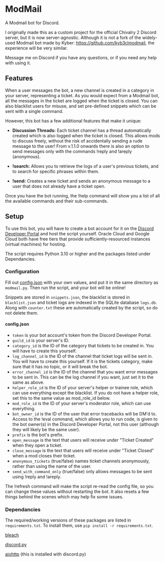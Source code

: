# ModMail
A Modmail bot for Discord.

I originally made this as a custom project for the official Chivalry 2 Discord server, but it is now server-agnostic.
Although it is not a fork of the widely-used Modmail bot made by Kyber: https://github.com/kyb3r/modmail, the experience will be very similar.

Message me on Discord if you have any questions, or if you need any help with using it.

## Features
When a user messages the bot, a new channel is created in a category in your server, representing a ticket. As you would expect from a Modmail bot, 
all the messages in the ticket are logged when the ticket is closed. You can also blacklist users for misuse, and set pre-defined snippets which can 
be sent with a single command.

However, this bot has a few additional features that make it unique:

- **Discussion Threads:**  Each ticket channel has a thread automatically created which is also logged when the ticket is closed.
This allows mods to discuss freely, without the risk of accidentally sending a rude message to the user! From v.1.1.0 onwards there is also an
option to send messages only with the commands !reply and !areply (anonymous).

- **!search:** Allows you to retrieve the logs of a user's previous tickets, and to search for specific phrases within them.

- **!send:** Creates a new ticket and sends an anonymous message to a user that does not already have a ticket open.

Once you have the bot running, the !help command will show you a list of all the available commands and their sub-commands.

## Setup

To use this bot, you will have to create a bot account for it on the [Discord Developer Portal](https://discord.com/developers)
and host the script yourself. Oracle Cloud and Google Cloud both have free tiers that provide sufficiently-resourced instances 
(virtual machines) for hosting.

The script requires Python 3.10 or higher and the packages listed under Dependancies.

### Configuration
Fill out [config.json](https://github.com/TobiWan54/ModMail/tree/main/templates/config.json) with your own values, and put it in the same 
directory as `modmail.py`. Then run the script, and your bot will be online!

Snippets are stored in `snippets.json`, the blacklist is stored in `blacklist.json` and ticket logs are indexed in the SQLite database `logs.db`.
Along with `counter.txt` these are automatically created by the script, so do not delete them.

#### config.json

- `token` is your bot account's token from the Discord Developer Portal.
- `guild_id` is your server's ID.
- `category_id` is the ID of the category that tickets to be created in. You will have to create this yourself.
- `log_channel_id` is the ID of the channel that ticket logs will be sent in.
You will have to create this yourself. If it is the tickets category, make sure that it has no topic, or it will break the bot.
- `error_channel_id` is the ID of the channel that you want error messages to be sent in.
This can be the log channel if you want, just set it to the same as above.
- `helper_role_id` is the ID of your server's helper or trainee role, which can use everything except the blacklist.
If you do not have a helper role, set this to the same value as mod_role_id below.
- `mod_role_id` is the ID of your server's moderator role, which can use everything.
- `bot_owner_id` is the ID of the user that error tracebacks will be DM'd to. Access to the !eval command, which allows you to run code,
is given to the bot owner(s) in the Discord Developer Portal, not this user (although they will likely be the same user).
- `prefix` is the bot's prefix.
- `open_message` is the text that users will receive under "Ticket Created" when they open a ticket.
- `close_message` is the text that users will receive under "Ticket Closed" when a mod closes their ticket.
- `anonymous_tickets` (true/false) names ticket channels anonymously, rather than using the name of the user.
- `send_with_command_only` (true/false) only allows messages to be sent using !reply and !areply.

The !refresh command will make the script re-read the config file, so you can change these values without restarting the bot.
It also resets a few things behind the scenes which may help fix some issues.

### Dependancies

The required/working versions of these packages are listed in `requirements.txt`. To install them, use `pip install -r requirements.txt`.

[bleach](https://github.com/mozilla/bleach)

[discord.py](https://github.com/Rapptz/discord.py)

[aiohttp](https://github.com/aio-libs/aiohttp) (this is installed with discord.py)
